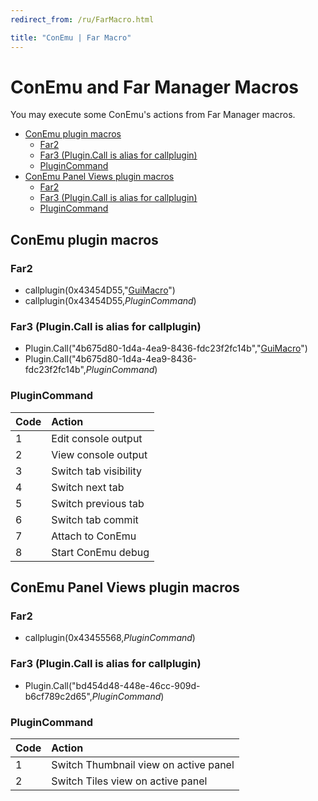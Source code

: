 ```yaml
---
redirect_from: /ru/FarMacro.html

title: "ConEmu | Far Macro"
---
```


# ConEmu and Far Manager Macros

You may execute some ConEmu's actions from Far Manager macros.

* [ConEmu plugin macros](#ConEmu-macro)
  * [Far2](#ConEmu-macro-Far2)
  * [Far3 (Plugin.Call is alias for callplugin)](#ConEmu-macro-Far3)
  * [PluginCommand](#ConEmu-macro-PluginCommand)
* [ConEmu Panel Views plugin macros](#PanelViews-macro)
  * [Far2](#PanelViews-macro-Far2)
  * [Far3 (Plugin.Call is alias for callplugin)](#PanelViews-macro-Far3)
  * [PluginCommand](#PanelViews-macro-PluginCommand)



<h2 id="ConEmu-macro"> ConEmu plugin macros </h2>

<h3 id="ConEmu-macro-Far2"> Far2 </h3>

* callplugin(0x43454D55,"[GuiMacro](GuiMacro.html)")
* callplugin(0x43454D55,*PluginCommand*)

<h3 id="ConEmu-macro-Far3"> Far3 (Plugin.Call is alias for callplugin) </h3>

* Plugin.Call("4b675d80-1d4a-4ea9-8436-fdc23f2fc14b","[GuiMacro](GuiMacro.html)")
* Plugin.Call("4b675d80-1d4a-4ea9-8436-fdc23f2fc14b",*PluginCommand*)

<h3 id="ConEmu-macro-PluginCommand"> PluginCommand </h3>

| Code | Action |
|:---|:---|
| 1 | Edit console output |
| 2 | View console output |
| 3 | Switch tab visibility |
| 4 | Switch next tab |
| 5 | Switch previous tab |
| 6 | Switch tab commit |
| 7 | Attach to ConEmu |
| 8 | Start ConEmu debug |




<h2 id="PanelViews-macro"> ConEmu Panel Views plugin macros </h2>

<h3 id="PanelViews-macro-Far2"> Far2 </h3>

* callplugin(0x43455568,*PluginCommand*)

<h3 id="PanelViews-macro-Far3"> Far3 (Plugin.Call is alias for callplugin) </h3>

* Plugin.Call("bd454d48-448e-46cc-909d-b6cf789c2d65",*PluginCommand*)

<h3 id="PanelViews-macro-PluginCommand"> PluginCommand </h3>

| Code | Action |
|:---|:---|
| 1 | Switch Thumbnail view on active panel |
| 2 | Switch Tiles view on active panel |
